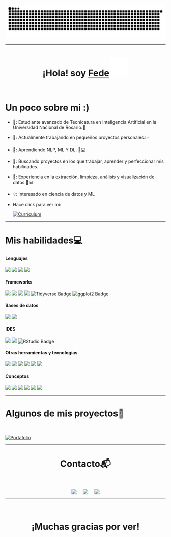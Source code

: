<p align="center">

<p align = "center">
	<img src = "https://github.com/7oSkaaa/7oSkaaa/blob/output/github-contribution-grid-snake.svg?" alt = "Snake Game"/>
</p>


</p>
<hr>
<h1 align="center"> ¡Hola! soy <a href="https://github.com/FedeBarbarroja">Fede<a><img src="https://github.com/Kathryn-Jie/Kathryn-Jie/blob/main/wave.gif" width="60px"/></h1>
<Br>
<h1>Un poco sobre mi :)</h1>

- 🏫: Estudiante avanzado de Tecnicatura en Inteligencia Artificial en la Universidad Nacional de Rosario.🤖
- 🔭: Actualmente trabajando en pequeños proyectos personales.📈 
- 🌱: Aprendiendo NLP, ML Y DL. 🧠💻
- 🤔: Buscando proyectos en los que trabajar, aprender y perfeccionar mis habilidades.
- 💬: Experiencia en la extracción, limpieza, análisis y visualización de datos.🔎📊
- 💡: Interesado en ciencia de datos y ML
- Hace click para ver mi:
  
   [![Currículum](https://img.shields.io/badge/Currículum-0078D4?style=for-the-badge&logo=readme&logoColor=white)](https://github.com/FedeBarbarroja/CV)
  
<hr>

<h1>Mis habilidades💻</h1>

<h4> Lenguajes </h4>
<span> 
  <img src="https://img.shields.io/badge/Python-14354C?style=for-the-badge&logo=python&logoColor=white">
  <img src="https://img.shields.io/badge/R-276DC3?style=for-the-badge&logo=r&logoColor=white">
  <img src="https://img.shields.io/badge/SQL-fcbf49?style=for-the-badge&logo=sqlite&logoColor=white">
  <img src="https://img.shields.io/badge/Bash-4EAA25?style=for-the-badge&logo=gnu-bash&logoColor=white">
</span>

<h4> Frameworks </h4>
<span>
  <img src="https://img.shields.io/badge/Pandas-150458?style=for-the-badge&logo=pandas&logoColor=white">
  <img src="https://img.shields.io/badge/NumPy-013243?style=for-the-badge&logo=numpy&logoColor=white">
  <img src="https://img.shields.io/badge/Matplotlib-11557C?style=for-the-badge&logo=matplotlib&logoColor=white">
  <img src="https://img.shields.io/badge/Seaborn-219ebc?style=for-the-badge&logo=seaborn&logoColor=white">
  <img src="https://img.shields.io/badge/Tidyverse-8E44AD?style=for-the-badge&logo=tidyverse&logoColor=white" alt="Tidyverse Badge" />
  <img src="https://img.shields.io/badge/ggplot2-2C3E50?style=for-the-badge&logo=ggplot2&logoColor=white" alt="ggplot2 Badge" />

</span>

<h4> Bases de datos </h4>
<span>
  <img src="https://img.shields.io/badge/SQL%20Server-CC2927?style=for-the-badge&logo=microsoftsqlserver&logoColor=white">
  <img src="https://img.shields.io/badge/MySQL-00000F?style=for-the-badge&logo=mysql&logoColor=white">
</span>

<h4> IDES </h4>
<span>
<img src="https://img.shields.io/badge/Visual_Studio_Code-0078D4?style=for-the-badge&logo=visual%20studio%20code&logoColor=white">
<img src="https://img.shields.io/badge/Jupyter-F37626?style=for-the-badge&logo=jupyter&logoColor=white">
<img src="https://img.shields.io/badge/RStudio-75AADB?style=for-the-badge&logo=rstudio&logoColor=white" alt="RStudio Badge" />

<h4> Otras herramientas y tecnologías </h4>
<span>
  <img src="https://img.shields.io/badge/Git-F05032?style=for-the-badge&logo=git&logoColor=white">
  <img src="https://img.shields.io/badge/Power%20BI-F2C811?style=for-the-badge&logo=powerbi&logoColor=black">
  <img src="https://img.shields.io/badge/Microsoft_Office-008000?style=for-the-badge&logo=microsoftoffice&logoColor=white">
  <img src="https://img.shields.io/badge/Linux-FCC624?style=for-the-badge&logo=linux&logoColor=black">
  <img src="https://img.shields.io/badge/Docker-2496ED?style=for-the-badge&logo=docker&logoColor=white">
  <img src="https://img.shields.io/badge/Visual%20Studio-5C2D91?style=for-the-badge&logo=visualstudio&logoColor=white">
  
</span>

<h4> Conceptos </h4>
<span>
  <img src="https://img.shields.io/badge/Análisis_de_Datos-4CAF50?style=for-the-badge&logo=data%20analysis&logoColor=white">
  <img src="https://img.shields.io/badge/Limpieza_de_Datos-FF5722?style=for-the-badge&logo=cleaning&logoColor=white">
  <img src="https://img.shields.io/badge/Machine_Learning-2196F3?style=for-the-badge&logo=machinelearning&logoColor=white">
  <img src="https://img.shields.io/badge/Modelado_Estadístico-9C27B0?style=for-the-badge&logo=statistics&logoColor=white">
  <img src="https://img.shields.io/badge/Exploración_de_Datos-FFC107?style=for-the-badge&logo=dataexploration&logoColor=white">
  <img src="https://img.shields.io/badge/Data%20Warehouse-003B5C?style=for-the-badge&logo=databricks&logoColor=white">
  
</span>

<hr>

<h1>Algunos de mis proyectos🎨</h1>

<Br>

[![Portafolio](https://github-readme-stats.vercel.app/api/pin/?username=FedeBarbarroja&repo=Portafolio&show_owner=true)](https://github.com/FedeBarbarroja/Portafolio)


<hr>

<h1 align="center">Contacto📬</h1>
<Br>
<p align="center">
<a href="https://www.linkedin.com/in/fedebarbarroja/" target="blank"><img align="center" src="https://img.shields.io/badge/Linkedin-0077B5?style=for-the-badge&logo=linkedin&logoColor=white" /></a> &nbsp;&nbsp;&nbsp;  <a href="mailto:federicobarbarroja05@gmail.com" target="_blank"><img align="center" src="https://img.shields.io/badge/Gmail-D14836?style=for-the-badge&logo=gmail&logoColor=white" /></a>    &nbsp;&nbsp;&nbsp;       <a href="https://github.com/FedeBarbarroja" target="blank"><img align="center" src="https://img.shields.io/badge/Github-100000?style=for-the-badge&logo=github&logoColor=white" /></a>
</p>
  
<hr>

<Br>

<h1 align="center">¡Muchas gracias por ver! </h1>

<Br>
